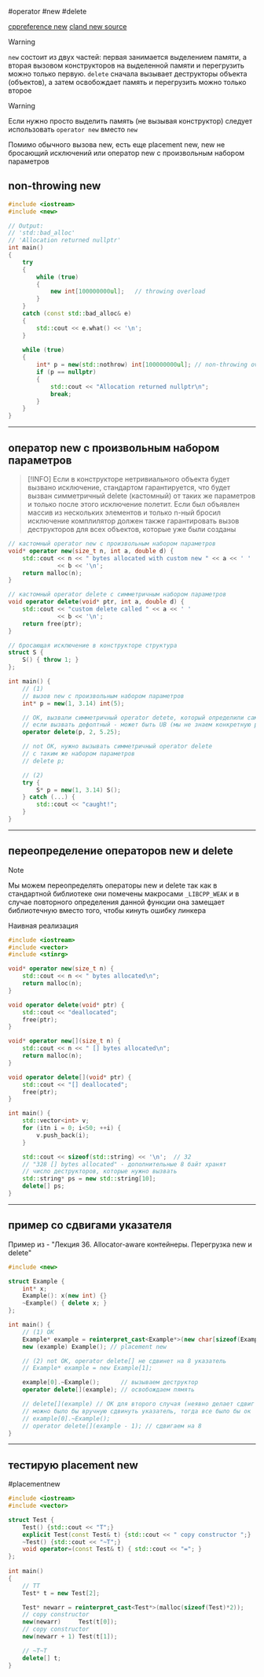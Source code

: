 #operator #new #delete

[cppreference new](https://en.cppreference.com/w/cpp/memory/new/operator_new)
[cland new source](https://github.com/llvm/llvm-project/blob/main/libcxx/src/new.cpp)

> [!WARNING]
> `new` состоит из двух частей: первая занимается выделением памяти, а вторая вызовом конструкторов на выделенной памяти и перегрузить можно только первую. `delete` сначала вызывает деструкторы объекта (объектов), а затем освобождает память и перегрузить можно только второе

> [!WARNING]
> Если нужно просто выделить память (не вызывая конструктор) следует использовать `operator new` вместо `new`

Помимо обычного вызова new, есть еще placement new, new не бросающий исключений или оператор new с произвольным набором параметров

## non-throwing new
```C++
#include <iostream>
#include <new>

// Output:
// 'std::bad_alloc'
// 'Allocation returned nullptr'
int main()
{
    try
    {
        while (true)
        {
            new int[100000000ul];   // throwing overload
        }
    }
    catch (const std::bad_alloc& e)
    {
        std::cout << e.what() << '\n';
    }
 
    while (true)
    {
        int* p = new(std::nothrow) int[100000000ul]; // non-throwing overload
        if (p == nullptr)
        {
            std::cout << "Allocation returned nullptr\n";
            break;
        }
    }
}
```

***
## оператор new с произвольным набором параметров

 > [!INFO]
> Если в конструкторе нетривиального объекта будет вызвано исключение, стандартом гарантируется, что будет вызван симметричный delete (кастомный) от таких же параметров и только после этого исключение полетит. Если был объявлен массив из нескольких элементов и только n-ный бросил исключение комплилятор должен также гарантировать вызов деструкторов для всех объектов, которые уже были созданы

```C++
// кастомный operator new с произвольным набором параметров
void* operator new(size_t n, int a, double d) {
	std::cout << n << " bytes allocated with custom new " << a << ' '
	          << b << '\n';
	return malloc(n);
}

// кастомный operator delete с симметричным набором параметров
void operator delete(void* ptr, int a, double d) {
	std::cout << "custom delete called " << a << ' '
	          << b << '\n';
	return free(ptr);
}

// бросающая исключение в конструкторе структура
struct S {
	S() { throw 1; }
};

int main() {
	// (1)
	// вызов new с произвольным набором параметров
	int* p = new(1, 3.14) int(5);

	// OK, вызвали симметричный operator detete, который определили сами
	// если вызвать дефолтный - может быть UB (мы не знаем конкретную реализацию)
	operator delete(p, 2, 5.25);

	// not OK, нужно вызывать симметричный operator delete
	// с таким же набором параметров
	// delete p; 

	// (2)
	try {
		S* p = new(1, 3.14) S();
	} catch (...) {
		std::cout << "caught!";
	}
}
```

***
## переопределение операторов new и delete

> [!NOTE]  
> Мы можем переопределять операторы new и delete так как в стандартной библиотеке они помечены макросами `_LIBCPP_WEAK` и в случае повторного определения данной функции она замещает библиотечную вместо того, чтобы кинуть ошибку линкера

Наивная реализация
```C++
#include <iostream>
#include <vector>
#include <stinrg>

void* operator new(size_t n) {
	std::cout << n << " bytes allocated\n";
	return malloc(n);
}

void operator delete(void* ptr) {
	std::cout << "deallocated";
	free(ptr);
}

void* operator new[](size_t n) {
	std::cout << n << " [] bytes allocated\n";
	return malloc(n);
}

void operator delete[](void* ptr) {
	std::cout << "[] deallocated";
	free(ptr);
}

int main() {
	std::vector<int> v;
	for (itn i = 0; i<50; ++i) {
		v.push_back(i);
	}

	std::cout << sizeof(std::string) << '\n';  // 32
	// "328 [] bytes allocated" - дополнительные 8 байт хранят
	// число деструкторов, которые нужно вызвать
	std::string* ps = new std::string[10];
	delete[] ps;
}
```

***
## пример со сдвигами указателя

Пример из - "Лекция 36. Allocator-aware контейнеры. Перегрузка new и delete"
```C++
#include <new>

struct Example {
	int* x;
	Example(): x(new int) {}
	~Example() { delete x; }
};

int main() {
	// (1) OK
	Example* example = reinterpret_cast<Example*>(new char[sizeof(Example)]);
	new (example) Example(); // placement new

	// (2) not OK, operator delete[] не сдвинет на 8 указатель
	// Example* example = new Example[1];

	example[0].~Example();      // вызываем деструктор
	operator delete[](example); // освобождаем пямять

	// delete[](example) // ОК для второго случая (неявно делает сдвиг на 8)
	// можно было бы вручную сдвинуть указатель, тогда все было бы ок
	// example[0].~Example();
	// operator delete[](example - 1); // сдвигаем на 8
}
```

***
## тестирую placement new
#placementnew
```C++
#include <iostream>
#include <vector> 

struct Test {
    Test() {std::cout << "T";}
    explicit Test(const Test& t) {std::cout << " copy constructor ";}
    ~Test() {std::cout << "~T";}
    void operator=(const Test& t) { std::cout << "="; }
};
 
int main()
{
	// TT
    Test* t = new Test[2];

    Test* newarr = reinterpret_cast<Test*>(malloc(sizeof(Test)*2));
    // copy constructor
    new(newarr)     Test(t[0]);
    // copy constructor
    new(newarr + 1) Test(t[1]);

	// ~T~T
    delete[] t;
}
```